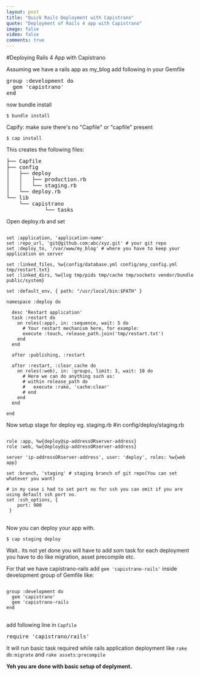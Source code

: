 ```yaml
---
layout: post
title: "Quick Rails Deployment with Capistrano"
quote: "Deployment of Rails 4 app with Capistrano"
image: false
video: false
comments: true
---
```


#Deploying Rails 4 App with Capistrano

Assuming we have a rails app as my_blog
add following in your Gemfile

<pre>
group :development do
  gem 'capistrano'
end
</pre>
now bundle install

`$ bundle install`

Capify: make sure there's no "Capfile" or "capfile" present

`$ cap install`

This creates the following files:
<pre>
├── Capfile
├── config
│   ├── deploy
│   │   ├── production.rb
│   │   └── staging.rb
│   └── deploy.rb
└── lib
    └── capistrano
            └── tasks
</pre>
Open deploy.rb and set
<pre>
<code class='ruby'>
set :application, 'application-name'
set :repo_url, 'git@github.com:abc/xyz.git' # your git repo
set :deploy_to, '/var/www/my_blog' # where you have to keep your application on server

set :linked_files, %w{config/database.yml config/any_config.yml tmp/restart.txt}
set :linked_dirs, %w{log tmp/pids tmp/cache tmp/sockets vendor/bundle public/system}

set :default_env, { path: "/usr/local/bin:$PATH" }

namespace :deploy do

  desc 'Restart application'
  task :restart do
    on roles(:app), in: :sequence, wait: 5 do
      # Your restart mechanism here, for example:
      execute :touch, release_path.join('tmp/restart.txt')
    end
  end

  after :publishing, :restart

  after :restart, :clear_cache do
    on roles(:web), in: :groups, limit: 3, wait: 10 do
      # Here we can do anything such as:
      # within release_path do
      #   execute :rake, 'cache:clear'
      # end
    end
  end

end
</code></pre>

Now setup stage for deploy
eg. staging.rb #in config/deploy/staging.rb
<pre>
<code class='ruby'>
role :app, %w{deploy@ip-addressORserver-address}
role :web, %w{deploy@ip-addressORserver-address}

server 'ip-addressORserver-address', user: 'deploy', roles: %w{web app}

set :branch, 'staging' # staging branch of git repo(You can set whatever you want)

# in my case i had to set port no for ssh you can omit if you are using default ssh port no.
set :ssh_options, {
    port: 900
 }
</code>
</pre>

Now you can deploy your app with.

`$ cap staging deploy`

Wait.. its not yet done you will have to add som task for each deployment you have to do like migration, asset precompile etc.

For that we have capistrano-rails
add `gem 'capistrano-rails'` inside development group of Gemfile
like:
<pre>
<code class='ruby'>
group :development do
  gem 'capistrano'
  gem 'capistrano-rails
end
</code>
</pre>

add following line in `Capfile`
<pre>
require 'capistrano/rails'
</pre>
It will run basic task required while rails application deployment like `rake db:migrate` and `rake assets:precompile`

<strong>Yeh you are done with basic setup of deplyment.</strong>


